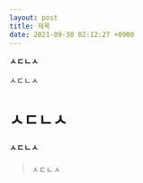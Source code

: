 ```yaml
---
layout: post
title: 제목
date: 2021-09-30 02:12:27 +0900
---
```

**ㅅㄷㄴㅅ**



ㅅㄷㄴㅅ


# ㅅㄷㄴㅅ

#### ㅅㄷㄴㅅ

> ㅅㄷㄴㅅ